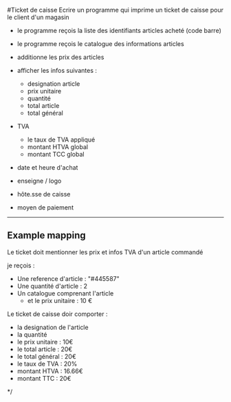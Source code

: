 
#Ticket de caisse
Ecrire un programme qui imprime un ticket de caisse
pour le client d'un magasin

- le programme reçois la liste des identifiants articles acheté (code barre)
- le programme reçois le catalogue des informations articles

- additionne les prix des articles
- afficher les infos suivantes :
    - designation article
    - prix unitaire
    - quantité
    - total article
    - total général
- TVA
    - le taux de TVA appliqué
    - montant HTVA global
    - montant TCC global
- date et heure d'achat
- enseigne / logo
- hôte.sse de caisse
- moyen de paiement

___

## Example mapping 

Le ticket doit mentionner les prix et infos TVA d'un article commandé

je reçois :
- Une reference d'article : "#445587"
- Une quantité d'article : 2
- Un catalogue comprenant l'article
    - et le prix unitaire : 10 €

Le ticket de caisse doir comporter :
- la designation de l'article
- la quantité
- le prix unitaire : 10€
- le total article : 20€
- le total général : 20€
- le taux de TVA : 20%
- montant HTVA : 16.66€
- montant TTC : 20€

*/